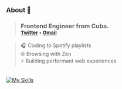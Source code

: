## <sub>About 👋</sub>
> ### Frontend Engineer from Cuba. <br> <sub>[Twitter](https://x.com/_akarpusky) • [Gmail](mailto:gabo.montero89@gmail.com)</sub>

> 🎧 Coding to Spotify playlists  
> 🌐 Browsing with Zen  
> ⚡ Building performant web experiences
##
[![My Skills](https://skillicons.dev/icons?i=js,ts,react,svelte,angular,html,css,vim,nodejs,swift,docker,git)](https://skillicons.dev)
